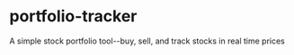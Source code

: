 # portfolio-tracker
 A simple stock portfolio tool--buy, sell, and track stocks in real time prices
